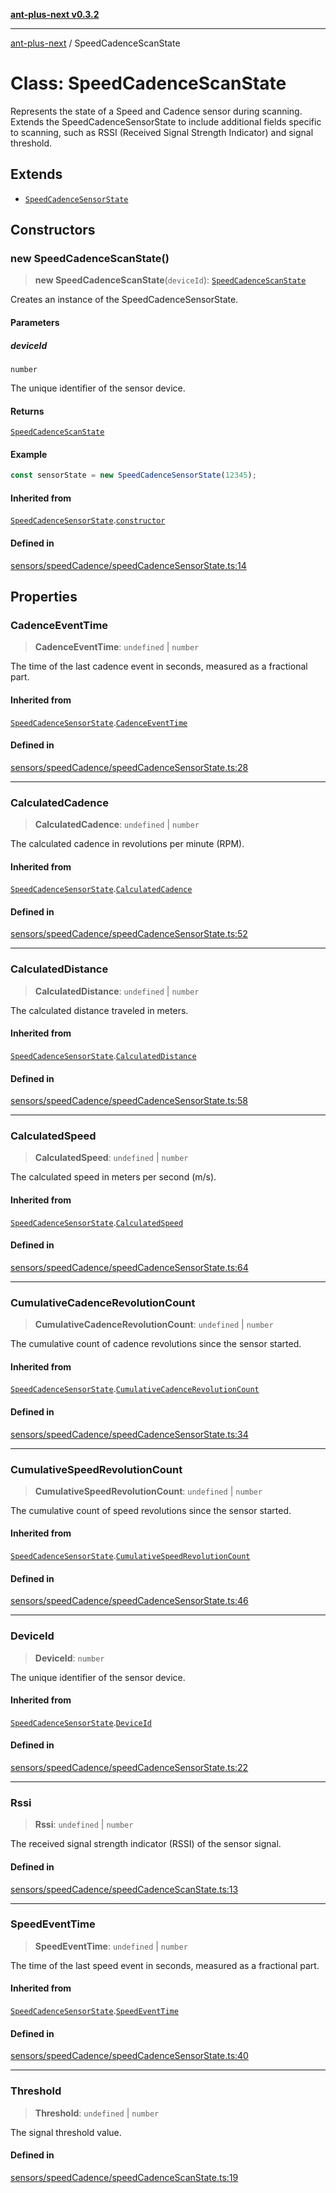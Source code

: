 [**ant-plus-next v0.3.2**](../README.md)

***

[ant-plus-next](../README.md) / SpeedCadenceScanState

# Class: SpeedCadenceScanState

Represents the state of a Speed and Cadence sensor during scanning.
Extends the SpeedCadenceSensorState to include additional fields specific to scanning,
such as RSSI (Received Signal Strength Indicator) and signal threshold.

## Extends

- [`SpeedCadenceSensorState`](SpeedCadenceSensorState.md)

## Constructors

### new SpeedCadenceScanState()

> **new SpeedCadenceScanState**(`deviceId`): [`SpeedCadenceScanState`](SpeedCadenceScanState.md)

Creates an instance of the SpeedCadenceSensorState.

#### Parameters

##### deviceId

`number`

The unique identifier of the sensor device.

#### Returns

[`SpeedCadenceScanState`](SpeedCadenceScanState.md)

#### Example

```ts
const sensorState = new SpeedCadenceSensorState(12345);
```

#### Inherited from

[`SpeedCadenceSensorState`](SpeedCadenceSensorState.md).[`constructor`](SpeedCadenceSensorState.md#constructors)

#### Defined in

[sensors/speedCadence/speedCadenceSensorState.ts:14](https://github.com/Benjamin-Stefan/ant-plus-next/blob/c98e5e404c47b4703ad614bf119e7be885968f1a/src/sensors/speedCadence/speedCadenceSensorState.ts#L14)

## Properties

### CadenceEventTime

> **CadenceEventTime**: `undefined` \| `number`

The time of the last cadence event in seconds, measured as a fractional part.

#### Inherited from

[`SpeedCadenceSensorState`](SpeedCadenceSensorState.md).[`CadenceEventTime`](SpeedCadenceSensorState.md#cadenceeventtime)

#### Defined in

[sensors/speedCadence/speedCadenceSensorState.ts:28](https://github.com/Benjamin-Stefan/ant-plus-next/blob/c98e5e404c47b4703ad614bf119e7be885968f1a/src/sensors/speedCadence/speedCadenceSensorState.ts#L28)

***

### CalculatedCadence

> **CalculatedCadence**: `undefined` \| `number`

The calculated cadence in revolutions per minute (RPM).

#### Inherited from

[`SpeedCadenceSensorState`](SpeedCadenceSensorState.md).[`CalculatedCadence`](SpeedCadenceSensorState.md#calculatedcadence)

#### Defined in

[sensors/speedCadence/speedCadenceSensorState.ts:52](https://github.com/Benjamin-Stefan/ant-plus-next/blob/c98e5e404c47b4703ad614bf119e7be885968f1a/src/sensors/speedCadence/speedCadenceSensorState.ts#L52)

***

### CalculatedDistance

> **CalculatedDistance**: `undefined` \| `number`

The calculated distance traveled in meters.

#### Inherited from

[`SpeedCadenceSensorState`](SpeedCadenceSensorState.md).[`CalculatedDistance`](SpeedCadenceSensorState.md#calculateddistance)

#### Defined in

[sensors/speedCadence/speedCadenceSensorState.ts:58](https://github.com/Benjamin-Stefan/ant-plus-next/blob/c98e5e404c47b4703ad614bf119e7be885968f1a/src/sensors/speedCadence/speedCadenceSensorState.ts#L58)

***

### CalculatedSpeed

> **CalculatedSpeed**: `undefined` \| `number`

The calculated speed in meters per second (m/s).

#### Inherited from

[`SpeedCadenceSensorState`](SpeedCadenceSensorState.md).[`CalculatedSpeed`](SpeedCadenceSensorState.md#calculatedspeed)

#### Defined in

[sensors/speedCadence/speedCadenceSensorState.ts:64](https://github.com/Benjamin-Stefan/ant-plus-next/blob/c98e5e404c47b4703ad614bf119e7be885968f1a/src/sensors/speedCadence/speedCadenceSensorState.ts#L64)

***

### CumulativeCadenceRevolutionCount

> **CumulativeCadenceRevolutionCount**: `undefined` \| `number`

The cumulative count of cadence revolutions since the sensor started.

#### Inherited from

[`SpeedCadenceSensorState`](SpeedCadenceSensorState.md).[`CumulativeCadenceRevolutionCount`](SpeedCadenceSensorState.md#cumulativecadencerevolutioncount)

#### Defined in

[sensors/speedCadence/speedCadenceSensorState.ts:34](https://github.com/Benjamin-Stefan/ant-plus-next/blob/c98e5e404c47b4703ad614bf119e7be885968f1a/src/sensors/speedCadence/speedCadenceSensorState.ts#L34)

***

### CumulativeSpeedRevolutionCount

> **CumulativeSpeedRevolutionCount**: `undefined` \| `number`

The cumulative count of speed revolutions since the sensor started.

#### Inherited from

[`SpeedCadenceSensorState`](SpeedCadenceSensorState.md).[`CumulativeSpeedRevolutionCount`](SpeedCadenceSensorState.md#cumulativespeedrevolutioncount)

#### Defined in

[sensors/speedCadence/speedCadenceSensorState.ts:46](https://github.com/Benjamin-Stefan/ant-plus-next/blob/c98e5e404c47b4703ad614bf119e7be885968f1a/src/sensors/speedCadence/speedCadenceSensorState.ts#L46)

***

### DeviceId

> **DeviceId**: `number`

The unique identifier of the sensor device.

#### Inherited from

[`SpeedCadenceSensorState`](SpeedCadenceSensorState.md).[`DeviceId`](SpeedCadenceSensorState.md#deviceid-1)

#### Defined in

[sensors/speedCadence/speedCadenceSensorState.ts:22](https://github.com/Benjamin-Stefan/ant-plus-next/blob/c98e5e404c47b4703ad614bf119e7be885968f1a/src/sensors/speedCadence/speedCadenceSensorState.ts#L22)

***

### Rssi

> **Rssi**: `undefined` \| `number`

The received signal strength indicator (RSSI) of the sensor signal.

#### Defined in

[sensors/speedCadence/speedCadenceScanState.ts:13](https://github.com/Benjamin-Stefan/ant-plus-next/blob/c98e5e404c47b4703ad614bf119e7be885968f1a/src/sensors/speedCadence/speedCadenceScanState.ts#L13)

***

### SpeedEventTime

> **SpeedEventTime**: `undefined` \| `number`

The time of the last speed event in seconds, measured as a fractional part.

#### Inherited from

[`SpeedCadenceSensorState`](SpeedCadenceSensorState.md).[`SpeedEventTime`](SpeedCadenceSensorState.md#speedeventtime)

#### Defined in

[sensors/speedCadence/speedCadenceSensorState.ts:40](https://github.com/Benjamin-Stefan/ant-plus-next/blob/c98e5e404c47b4703ad614bf119e7be885968f1a/src/sensors/speedCadence/speedCadenceSensorState.ts#L40)

***

### Threshold

> **Threshold**: `undefined` \| `number`

The signal threshold value.

#### Defined in

[sensors/speedCadence/speedCadenceScanState.ts:19](https://github.com/Benjamin-Stefan/ant-plus-next/blob/c98e5e404c47b4703ad614bf119e7be885968f1a/src/sensors/speedCadence/speedCadenceScanState.ts#L19)
